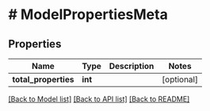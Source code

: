 # # ModelPropertiesMeta

## Properties

Name | Type | Description | Notes
------------ | ------------- | ------------- | -------------
**total_properties** | **int** |  | [optional]

[[Back to Model list]](../../README.md#models) [[Back to API list]](../../README.md#endpoints) [[Back to README]](../../README.md)
